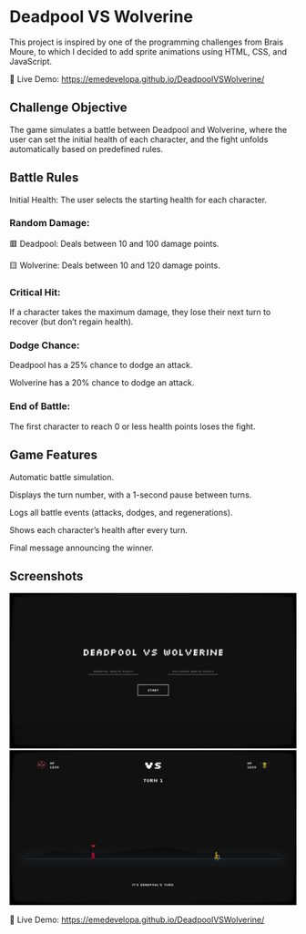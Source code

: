 # Deadpool VS Wolverine

This project is inspired by one of the programming challenges from Brais Moure, to which I decided to add sprite animations using HTML, CSS, and JavaScript.

🚀 Live Demo: https://emedevelopa.github.io/DeadpoolVSWolverine/

## Challenge Objective

The game simulates a battle between Deadpool and Wolverine, where the user can set the initial health of each character, and the fight unfolds automatically based on predefined rules.

## Battle Rules

Initial Health: The user selects the starting health for each character.

### Random Damage:

🟥 Deadpool: Deals between 10 and 100 damage points.

🟨 Wolverine: Deals between 10 and 120 damage points.

### Critical Hit:

If a character takes the maximum damage, they lose their next turn to recover (but don’t regain health).

### Dodge Chance:

Deadpool has a 25% chance to dodge an attack.

Wolverine has a 20% chance to dodge an attack.

### End of Battle:

The first character to reach 0 or less health points loses the fight.

## Game Features
Automatic battle simulation.

Displays the turn number, with a 1-second pause between turns.

Logs all battle events (attacks, dodges, and regenerations).

Shows each character’s health after every turn.

Final message announcing the winner.

## Screenshots
![DeadpoolVSWolverine](Assets/Picture1.png)
![DeadpoolVSWolverine](Assets/Picture2.png)

🚀 Live Demo: https://emedevelopa.github.io/DeadpoolVSWolverine/


